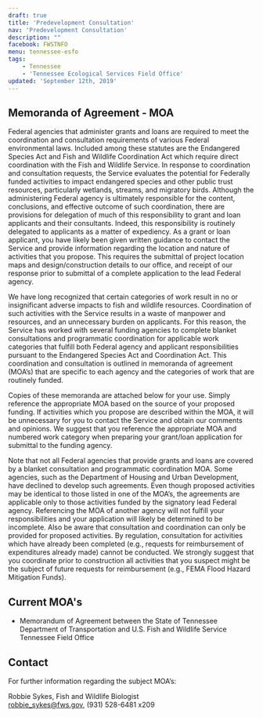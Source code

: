 ```yaml
---
draft: true
title: 'Predevelopment Consultation'
nav: 'Predevelopment Consultation'
description: ""
facebook: FWSTNFO
menu: tennessee-esfo
tags:
    - Tennessee
    - 'Tennessee Ecological Services Field Office'
updated: 'September 12th, 2019'
---
```


## Memoranda of Agreement - MOA

Federal agencies that administer grants and loans are required to meet the coordination and consultation requirements of various Federal environmental laws.  Included among these statutes are the Endangered Species Act and Fish and Wildlife Coordination Act which require direct coordination with the Fish and Wildlife Service.  In response to coordination and consultation requests, the Service evaluates the potential for Federally funded activities to impact endangered species and other public trust resources, particularly wetlands, streams, and migratory birds.  Although the administering Federal agency is ultimately responsible for the content, conclusions, and effective outcome of such coordination, there are provisions for delegation of much of this responsibility to grant and loan applicants and their consultants.  Indeed, this responsibility is routinely delegated to applicants as a matter of expediency.  As a grant or loan applicant, you have likely been given written guidance to contact the Service and provide information regarding the location and nature of activities that you propose.  This requires the submittal of project location maps and design/construction details to our office, and receipt of our response prior to submittal of a complete application to the lead Federal agency.

We have long recognized that certain categories of work result in no or insignificant adverse impacts to fish and wildlife resources.  Coordination of such activities with the Service results in a waste of manpower and resources, and an unnecessary burden on applicants.  For this reason, the Service has worked with several funding agencies to complete blanket consultations and programmatic coordination for applicable work categories that fulfill both Federal agency and applicant responsibilities pursuant to the Endangered Species Act and Coordination Act.  This coordination and consultation is outlined in memoranda of agreement (MOA’s) that are specific to each agency and the categories of work that are routinely funded.

Copies of these memoranda are attached below for your use.  Simply reference the appropriate MOA based on the source of your proposed funding.  If activities which you propose are described within the MOA, it will be unnecessary for you to contact the Service and obtain our comments and opinions.  We suggest that you reference the appropriate MOA and numbered work category when preparing your grant/loan application for submittal to the funding agency.

Note that not all Federal agencies that provide grants and loans are covered by a blanket consultation and programmatic coordination MOA.  Some agencies, such as the Department of Housing and Urban Development, have declined to develop such agreements.  Even though proposed activities may be identical to those listed in one of the MOA’s, the agreements are applicable only to those activities funded by the signatory lead Federal agency.  Referencing the MOA of another agency will not fulfill your responsibilities and your application will likely be determined to be incomplete.  Also be aware that consultation and coordination can only be provided for proposed activities.  By regulation, consultation for activities which have already been completed (e.g., requests for reimbursement of expenditures already made) cannot be conducted.  We strongly suggest that you coordinate prior to construction all activities that you suspect might be the subject of future requests for reimbursement (e.g., FEMA Flood Hazard Mitigation Funds).

## Current MOA's

- Memorandum of Agreement between the State of Tennessee Department of Transportation and U.S. Fish and Wildlife Service Tennessee Field Office

## Contact

For further information regarding the subject MOA’s:

Robbie Sykes, Fish and Wildlife Biologist  
[robbie_sykes@fws.gov](mailto:robbie_sykes@fws.gov), (931) 528-6481 x209